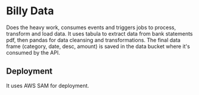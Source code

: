 # Billy Data
Does the heavy work, consumes events and triggers jobs to process, transform and load data. 
It uses tabula to extract data from bank statements pdf, then pandas for data cleansing and transformations.
The final data frame (category, date, desc, amount) is saved in the data bucket where it's consumed by the API.

## Deployment
It uses AWS SAM for deployment. 

